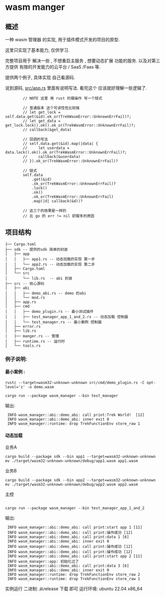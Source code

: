 # wasm manger 

## 概述
一种 wasm 管理器 的实现,  用于插件模式开发的项目的原型. 

这里只实现了基本能力, 仅供学习. 



完整项目用于 解决一些 , 不想重启主服务 , 想要动态扩展 功能的服务. 以及对第三方提供 有限的开发能力的云平台 / SaaS /Faas  等. 



提供两个例子, 具体实现 自己看源码. 



说到源码,  [src/app.rs](src/app.rs) 里面有说明写法. 看完这个 应该就好理解一些逻辑了.

```
 		// NOTE 这里 用 rust 的骚操作 写一个链式

        // 普通版本 这个可读性性比较强
        // let get_lock = self.data.get(&id).ok_or(TrekWasmError::UnknownErrFail)?;
        // let get_data = get_lock.lock().ok().ok_or(TrekWasmError::UnknownErrFail)?;
        // callback(&get_data)

        // 回调的写法
        // self.data.get(&id).map(|data| {
        //     let userdata = data.lock().ok().ok_or(TrekWasmError::UnknownErrFail)?;
        //     callback(&userdata)
        // }).ok_or(TrekWasmError::UnknownErrFail)?

        // 链式
        self.data
            .get(&id)
            .ok_or(TrekWasmError::UnknownErrFail)?
            .lock()
            .ok()
            .ok_or(TrekWasmError::UnknownErrFail)
            .map(|d| callback(&d))?

        // 这三个的效果是一样的
        // 比 go 的 err != nil 舒服多的原因
```

 

## 项目结构

```
├── Cargo.toml
├── sdk -- 提供的sdk 简单的封装
│   ├── app
│   │   ├── app1.rs -- 动态加载的实现 第一步
│   │   └── app2.rs -- 动态加载的实现 第二步
│   ├── Cargo.toml
│   └── src
│       └── lib.rs  -- abi 封装
├── src -- 核心源码
│   ├── abi
│   │   ├── demo_abi.rs -- demo 的abi 
│   │   └── mod.rs
│   ├── app.rs
│   ├── cmd
│   │   ├── demo_plugin.rs -- 最小测试插件 
│   │   ├── test_manager_app_1_and_2.rs -- 动态加载 控制器
│   │   └── test_manager.rs -- 最小案例 控制器
│   ├── error.rs 
│   ├── lib.rs
│   ├── manger.rs -- 管理
│   ├── runtime.rs -- 运行时
│   └── tools.rs
```



### 例子说明:

#### 最小案例 :


```shell
rustc --target=wasm32-unknown-unknown src/cmd/demo_plugin.rs -C opt-level='z' -o demo.wasm
```

```shell
cargo run --package wasm_manager --bin test_manager
```

输出:

```
 INFO wasm_manager::abi::demo_abi: call print:Trek World!  [12]
 INFO wasm_manager::abi::demo_abi: inner exit 0
 INFO wasm_manager::runtime: drop TrekFunctionEnv store_raw 1
```



#### 动态加载

业务A

```shell
cargo build --package sdk --bin app1 --target=wasm32-unknown-unknown
mv ./target/wasm32-unknown-unknown/debug/app1.wasm app1.wasm 
```
业务B

```shell
cargo build --package sdk --bin app2 --target=wasm32-unknown-unknown
mv ./target/wasm32-unknown-unknown/debug/app2.wasm app2.wasm 

```

主控

```shell

cargo run --package wasm_manager --bin test_manager_app_1_and_2

```

输出:

```
 INFO wasm_manager::abi::demo_abi: call print:start app 1 [11]
 INFO wasm_manager::abi::demo_abi: call print:操作成功 [12]
 INFO wasm_manager::abi::demo_abi: call print:data 1 [6]
 INFO wasm_manager::abi::demo_abi: inner exit 0
 INFO wasm_manager::abi::demo_abi: call print:操作成功 [12]
 INFO wasm_manager::abi::demo_abi: call print:操作成功 [12]
 INFO wasm_manager::abi::demo_abi: call print:start app 2 [11]
 INFO wasm_manager::app: 初始化过了
 INFO wasm_manager::abi::demo_abi: call print:data 3 [6]
 INFO wasm_manager::abi::demo_abi: inner exit 0
 INFO wasm_manager::runtime: drop TrekFunctionEnv store_raw 2
 INFO wasm_manager::runtime: drop TrekFunctionEnv store_raw 1
```

实例运行 二进制: 从release 下载 即可 
运行环境: ubuntu 22.04 x86_64



